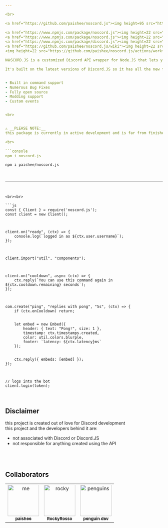 ```yaml
---

<br>

<a href="https://github.com/paishee/noscord.js"><img height=95 src="https://github.com/paishee/noscord.js/blob/main/assets/noscord.js%20logo.png" alt="N⦿SCORD.JS">

<a href="https://www.npmjs.com/package/noscord.js"><img height=22 src="https://img.shields.io/npm/v/noscord.js?style=flat&color=red&logo=npm&logoColor=white" alt="version" />
<a href="https://www.npmjs.com/package/noscord.js"><img height=22 src="https://img.shields.io/npm/dt/noscord.js?style=flat&color=green&logo=docusign&logoColor=white" alt="downloads" />
<a href="https://www.npmjs.com/package/discord.js"><img height=22 src="https://img.shields.io/badge/powered by-Discord.JS-blue?style=flat&color=5539cc&logo=discord&logoColor=white" alt="discord.js" />
<a href="https://github.com/paishee/noscord.js/wiki"><img height=22 src="https://img.shields.io/badge/documentation-blue?style=flat&color=black&logo=github&logoColor=white" alt="documentation" />
<img height=22 src="https://github.com/paishee/noscord.js/actions/workflows/publish-shit.yml/badge.svg" alt="publish">

N⦿SCORD.JS is a customized Discord API wrapper for Node.JS that lets you access much of the Discord.JS API from the client using an importing system as well as services and parenting systems similar to Roblox Studio.<br>

It's built on the latest versions of Discord.JS so it has all the new features AND the simpler setup.<br><br>


- Built in command support
- Numerous Bug Fixes
- Fully open source
- Modding support
- Custom events


<br>


⚠️ __PLEASE NOTE:__
this package is currently in active development and is far from finished ⚠️ 

<br>

```console
npm i noscord.js
```
```console
npm i paishee/noscord.js
```

<br>

--- 
```


<br><br>

```js
const { Client } = require('noscord.js');
const client = new Client();



client.on("ready", (ctx) => {
    console.log(`logged in as ${ctx.user.username}`);
});



client.import("util", "components");



client.on("cooldown", async (ctx) => {
    ctx.reply(`You can use this command again in ${ctx.cooldown.remaining} seconds`);
});



com.create("ping", "replies with pong", "5s", (ctx) => {
    if (ctx.onCooldown) return;


    let embed = new Embed({
        header: { text: "Pong!", size: 1 },
        timestamp: ctx.timestamps.created,
        color: util.colors.blurple,
        footer: `latency: ${ctx.latency}ms`
    });


    ctx.reply({ embeds: [embed] });
});



// logs into the bot
client.login(token);
```

<br>

## Disclaimer
this project is created out of love for Discord development<br>
this project and the developers behind it are:
- not associated with Discord or Discord.JS
- not responsible for anything created using the API

<br><br>

## Collaborators

<table>
    
  <tr>
    <td align="center"><a href="https://github.com/paishee"><img src="https://avatars.githubusercontent.com/u/88659700?v=4?s=100" width="100px;" alt="me"/><br /><sub><b>paishee</b></sub></a><br/>
    <td align="center"><a href="https://github.com/RockyRosso"><img src="https://avatars.githubusercontent.com/u/79947006?v=4?s=100" width="100px;" alt="rocky"/><br /><sub><b>RockyRosso</b></sub></a><br/>
    <td align="center"><a href="https://github.com/polish-penguin-dev"><img src="https://avatars.githubusercontent.com/u/74113025?v=4?s=100" width="100px;" alt="penguins"/><br /><sub><b>penguin dev</b></sub></a><br/>
</td>
    
      
</table>
